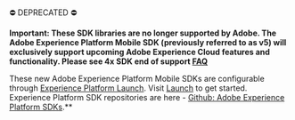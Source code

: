  ⛔️ DEPRECATED ⛔️ 

**Important: These SDK libraries are no longer supported by Adobe. The Adobe Experience Platform Mobile SDK (previously referred to as v5) will exclusively support upcoming Adobe Experience Cloud features and functionality. Please see 4x SDK end of support [FAQ](https://aep-sdks.gitbook.io/docs/version-4-sdk-end-of-support-faq)**

These new Adobe Experience Platform Mobile SDKs are configurable through [Experience Platform Launch](https://www.adobe.com/experience-platform/launch.html). Visit [Launch](https://launch.adobe.com) to get started. Experience Platform SDK repositories are here - [Github: Adobe Experience Platform SDKs](https://github.com/Adobe-Marketing-Cloud/acp-sdks).**
